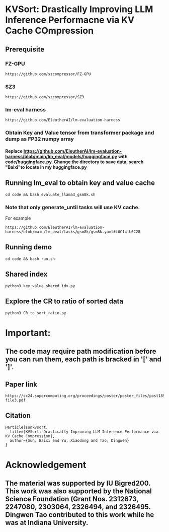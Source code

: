 # KVSort: Drastically Improving LLM Inference Performacne via KV Cache COmpression

## Prerequisite
### FZ-GPU
```
https://github.com/szcompressor/FZ-GPU
```

### SZ3
```
https://github.com/szcompressor/SZ3
```

### lm-eval harness
```
https://github.com/EleutherAI/lm-evaluation-harness
```


### Obtain Key and Value tensor from transformer package and dump as FP32 numpy array
#### Replace https://github.com/EleutherAI/lm-evaluation-harness/blob/main/lm_eval/models/huggingface.py with code/huggingface.py. Change the directory to save data, search "Baixi"to locate in my huggingface.py

## Running lm_eval to obtain key and value cache
```
cd code && bash evaluate_llama3_gsm8k.sh
```

### Note that only generate_until tasks will use KV cache.
For example
```
https://github.com/EleutherAI/lm-evaluation-harness/blob/main/lm_eval/tasks/gsm8k/gsm8k.yaml#L6C14-L6C28
```

## Running demo
```
cd code && bash run.sh
```

## Shared index
```
python3 key_value_shared_idx.py
```

## Explore the CR to ratio of sorted data
```
python3 CR_to_sort_ratio.py
```

# Important:
## The code may require path modification before you can run them, each path is bracked in '[' and ']'.

## Paper link
```
https://sc24.supercomputing.org/proceedings/poster/poster_files/post189s2-file3.pdf
```
## Citation
```
@article{sunkvsort,
  title={KVSort: Drastically Improving LLM Inference Performance via KV Cache Compression},
  author={Sun, Baixi and Yu, Xiaodong and Tao, Dingwen}
}
```

# Acknowledgement
## The material was supported by IU Bigred200. This work was also supported by the National Science Foundation (Grant Nos. 2312673, 2247080, 2303064, 2326494, and 2326495. Dingwen Tao contributed to this work while he was at Indiana University.